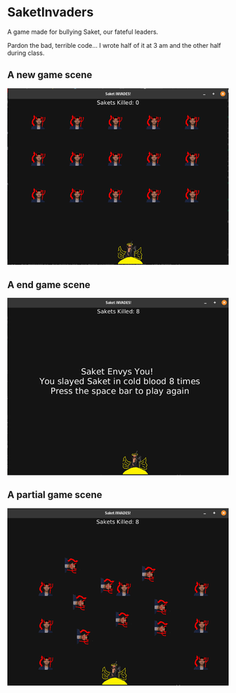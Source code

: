 # SaketInvaders
A game made for bullying Saket, our fateful leaders.

Pardon the bad, terrible code... I wrote half of it at 3 am and the other half during class.

## A new game scene
![img](NewGame.png)

## A end game scene
![img](EndGame.png)

## A partial game scene
![img](PartailGame.png)
